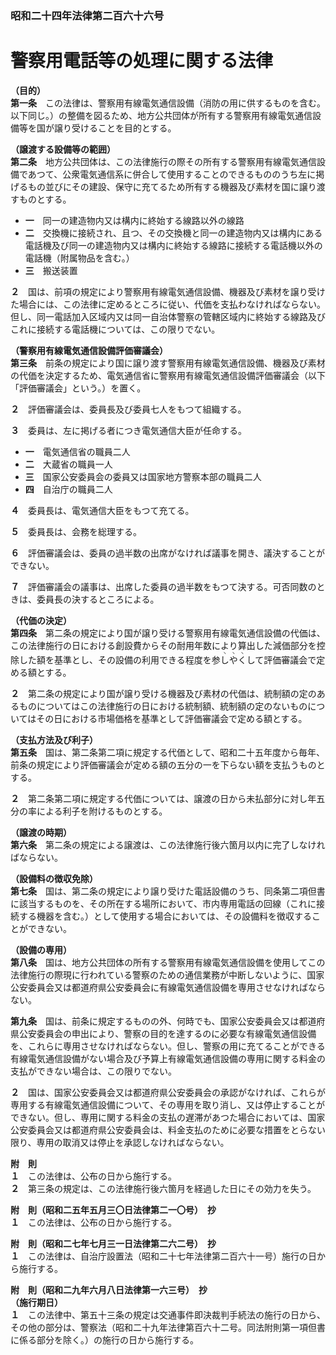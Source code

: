 ### 昭和二十四年法律第二百六十六号  
# 警察用電話等の処理に関する法律  
  
**（目的）**  
**第一条**　この法律は、警察用有線電気通信設備（消防の用に供するものを含む。以下同じ。）の整備を図るため、地方公共団体が所有する警察用有線電気通信設備等を国が譲り受けることを目的とする。  
  
**（譲渡する設備等の範囲）**  
**第二条**　地方公共団体は、この法律施行の際その所有する警察用有線電気通信設備であつて、公衆電気通信系に併合して使用することのできるもののうち左に掲げるもの並びにその建設、保守に充てるため所有する機器及び素材を国に譲り渡すものとする。  
* **一**　同一の建造物内又は構内に終始する線路以外の線路  
* **二**　交換機に接続され、且つ、その交換機と同一の建造物内又は構内にある電話機及び同一の建造物内又は構内に終始する線路に接続する電話機以外の電話機（附属物品を含む。）  
* **三**　搬送装置  
  
**２**　国は、前項の規定により警察用有線電気通信設備、機器及び素材を譲り受けた場合には、この法律に定めるところに従い、代価を支払わなければならない。但し、同一電話加入区域内又は同一自治体警察の管轄区域内に終始する線路及びこれに接続する電話機については、この限りでない。  
  
**（警察用有線電気通信設備評価審議会）**  
**第三条**　前条の規定により国に譲り渡す警察用有線電気通信設備、機器及び素材の代価を決定するため、電気通信省に警察用有線電気通信設備評価審議会（以下「評価審議会」という。）を置く。  
  
**２**　評価審議会は、委員長及び委員七人をもつて組織する。  
  
**３**　委員は、左に掲げる者につき電気通信大臣が任命する。  
* **一**　電気通信省の職員二人  
* **二**　大蔵省の職員一人  
* **三**　国家公安委員会の委員又は国家地方警察本部の職員二人  
* **四**　自治庁の職員二人  
  
**４**　委員長は、電気通信大臣をもつて充てる。  
  
**５**　委員長は、会務を総理する。  
  
**６**　評価審議会は、委員の過半数の出席がなければ議事を開き、議決することができない。  
  
**７**　評価審議会の議事は、出席した委員の過半数をもつて決する。可否同数のときは、委員長の決するところによる。  
  
**（代価の決定）**  
**第四条**　第二条の規定により国が譲り受ける警察用有線電気通信設備の代価は、この法律施行の日における創設費からその耐用年数により算出した減価部分を控除した額を基準とし、その設備の利用できる程度を参<ruby>し<rt>ヽ</rt></ruby><ruby>や<rt>ヽ</rt></ruby><ruby>く<rt>ヽ</rt></ruby>して評価審議会で定める額とする。  
  
**２**　第二条の規定により国が譲り受ける機器及び素材の代価は、統制額の定のあるものについてはこの法律施行の日における統制額、統制額の定のないものについてはその日における市場価格を基準として評価審議会で定める額とする。  
  
**（支払方法及び利子）**  
**第五条**　国は、第二条第二項に規定する代価として、昭和二十五年度から毎年、前条の規定により評価審議会が定める額の五分の一を下らない額を支払うものとする。  
  
**２**　第二条第二項に規定する代価については、譲渡の日から未払部分に対し年五分の率による利子を附けるものとする。  
  
**（譲渡の時期）**  
**第六条**　第二条の規定による譲渡は、この法律施行後六箇月以内に完了しなければならない。  
  
**（設備料の徴収免除）**  
**第七条**　国は、第二条の規定により譲り受けた電話設備のうち、同条第二項但書に該当するものを、その所在する場所において、市内専用電話の回線（これに接続する機器を含む。）として使用する場合においては、その設備料を徴収することができない。  
  
**（設備の専用）**  
**第八条**　国は、地方公共団体の所有する警察用有線電気通信設備を使用してこの法律施行の際現に行われている警察のための通信業務が中断しないように、国家公安委員会又は都道府県公安委員会に有線電気通信設備を専用させなければならない。  
  
**第九条**　国は、前条に規定するものの外、何時でも、国家公安委員会又は都道府県公安委員会の申出により、警察の目的を達するのに必要な有線電気通信設備を、これらに専用させなければならない。但し、警察の用に充てることができる有線電気通信設備がない場合及び予算上有線電気通信設備の専用に関する料金の支払ができない場合は、この限りでない。  
  
**２**　国は、国家公安委員会又は都道府県公安委員会の承認がなければ、これらが専用する有線電気通信設備について、その専用を取り消し、又は停止することができない。但し、専用に関する料金の支払の遅滞があつた場合においては、国家公安委員会又は都道府県公安委員会は、料金支払のために必要な措置をとらない限り、専用の取消又は停止を承認しなければならない。  
  
**附　則**  
**１**　この法律は、公布の日から施行する。  
**２**　第三条の規定は、この法律施行後六箇月を経過した日にその効力を失う。  
  
**附　則（昭和二五年五月三〇日法律第二一〇号）　抄**  
**１**　この法律は、公布の日から施行する。  
  
**附　則（昭和二七年七月三一日法律第二六二号）　抄**  
**１**　この法律は、自治庁設置法（昭和二十七年法律第二百六十一号）施行の日から施行する。  
  
**附　則（昭和二九年六月八日法律第一六三号）　抄**  
**（施行期日）**  
**１**　この法律中、第五十三条の規定は交通事件即決裁判手続法の施行の日から、その他の部分は、警察法（昭和二十九年法律第百六十二号。同法附則第一項但書に係る部分を除く。）の施行の日から施行する。  
  
